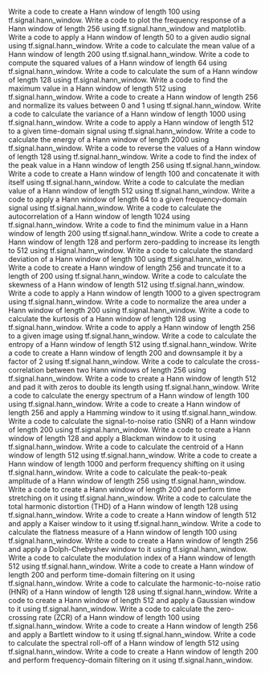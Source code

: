 Write a code to create a Hann window of length 100 using tf.signal.hann_window.
Write a code to plot the frequency response of a Hann window of length 256 using tf.signal.hann_window and matplotlib.
Write a code to apply a Hann window of length 50 to a given audio signal using tf.signal.hann_window.
Write a code to calculate the mean value of a Hann window of length 200 using tf.signal.hann_window.
Write a code to compute the squared values of a Hann window of length 64 using tf.signal.hann_window.
Write a code to calculate the sum of a Hann window of length 128 using tf.signal.hann_window.
Write a code to find the maximum value in a Hann window of length 512 using tf.signal.hann_window.
Write a code to create a Hann window of length 256 and normalize its values between 0 and 1 using tf.signal.hann_window.
Write a code to calculate the variance of a Hann window of length 1000 using tf.signal.hann_window.
Write a code to apply a Hann window of length 512 to a given time-domain signal using tf.signal.hann_window.
Write a code to calculate the energy of a Hann window of length 2000 using tf.signal.hann_window.
Write a code to reverse the values of a Hann window of length 128 using tf.signal.hann_window.
Write a code to find the index of the peak value in a Hann window of length 256 using tf.signal.hann_window.
Write a code to create a Hann window of length 100 and concatenate it with itself using tf.signal.hann_window.
Write a code to calculate the median value of a Hann window of length 512 using tf.signal.hann_window.
Write a code to apply a Hann window of length 64 to a given frequency-domain signal using tf.signal.hann_window.
Write a code to calculate the autocorrelation of a Hann window of length 1024 using tf.signal.hann_window.
Write a code to find the minimum value in a Hann window of length 200 using tf.signal.hann_window.
Write a code to create a Hann window of length 128 and perform zero-padding to increase its length to 512 using tf.signal.hann_window.
Write a code to calculate the standard deviation of a Hann window of length 100 using tf.signal.hann_window.
Write a code to create a Hann window of length 256 and truncate it to a length of 200 using tf.signal.hann_window.
Write a code to calculate the skewness of a Hann window of length 512 using tf.signal.hann_window.
Write a code to apply a Hann window of length 1000 to a given spectrogram using tf.signal.hann_window.
Write a code to normalize the area under a Hann window of length 200 using tf.signal.hann_window.
Write a code to calculate the kurtosis of a Hann window of length 128 using tf.signal.hann_window.
Write a code to apply a Hann window of length 256 to a given image using tf.signal.hann_window.
Write a code to calculate the entropy of a Hann window of length 512 using tf.signal.hann_window.
Write a code to create a Hann window of length 200 and downsample it by a factor of 2 using tf.signal.hann_window.
Write a code to calculate the cross-correlation between two Hann windows of length 256 using tf.signal.hann_window.
Write a code to create a Hann window of length 512 and pad it with zeros to double its length using tf.signal.hann_window.
Write a code to calculate the energy spectrum of a Hann window of length 100 using tf.signal.hann_window.
Write a code to create a Hann window of length 256 and apply a Hamming window to it using tf.signal.hann_window.
Write a code to calculate the signal-to-noise ratio (SNR) of a Hann window of length 200 using tf.signal.hann_window.
Write a code to create a Hann window of length 128 and apply a Blackman window to it using tf.signal.hann_window.
Write a code to calculate the centroid of a Hann window of length 512 using tf.signal.hann_window.
Write a code to create a Hann window of length 1000 and perform frequency shifting on it using tf.signal.hann_window.
Write a code to calculate the peak-to-peak amplitude of a Hann window of length 256 using tf.signal.hann_window.
Write a code to create a Hann window of length 200 and perform time stretching on it using tf.signal.hann_window.
Write a code to calculate the total harmonic distortion (THD) of a Hann window of length 128 using tf.signal.hann_window.
Write a code to create a Hann window of length 512 and apply a Kaiser window to it using tf.signal.hann_window.
Write a code to calculate the flatness measure of a Hann window of length 100 using tf.signal.hann_window.
Write a code to create a Hann window of length 256 and apply a Dolph-Chebyshev window to it using tf.signal.hann_window.
Write a code to calculate the modulation index of a Hann window of length 512 using tf.signal.hann_window.
Write a code to create a Hann window of length 200 and perform time-domain filtering on it using tf.signal.hann_window.
Write a code to calculate the harmonic-to-noise ratio (HNR) of a Hann window of length 128 using tf.signal.hann_window.
Write a code to create a Hann window of length 512 and apply a Gaussian window to it using tf.signal.hann_window.
Write a code to calculate the zero-crossing rate (ZCR) of a Hann window of length 100 using tf.signal.hann_window.
Write a code to create a Hann window of length 256 and apply a Bartlett window to it using tf.signal.hann_window.
Write a code to calculate the spectral roll-off of a Hann window of length 512 using tf.signal.hann_window.
Write a code to create a Hann window of length 200 and perform frequency-domain filtering on it using tf.signal.hann_window.